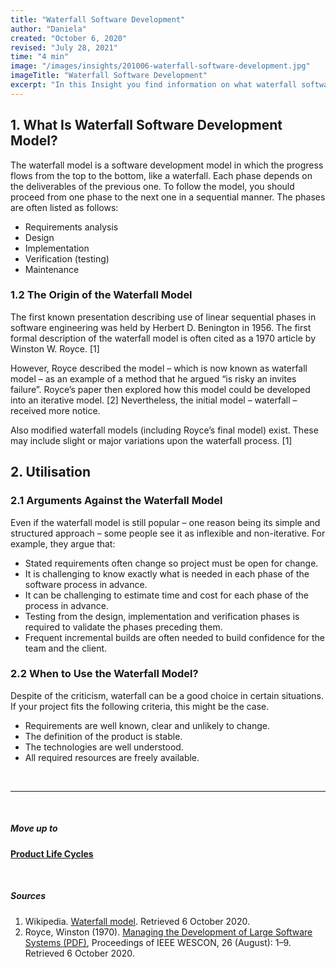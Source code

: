 ```yaml
---
title: "Waterfall Software Development"
author: "Daniela"
created: "October 6, 2020"
revised: "July 28, 2021"
time: "4 min"
image: "/images/insights/201006-waterfall-software-development.jpg"
imageTitle: "Waterfall Software Development"
excerpt: "In this Insight you find information on what waterfall software development model is, where does it originate from, what kind of criticism it has received, and in what situations waterfall model could be used."
---
```


## 1. What Is Waterfall Software Development Model?

The waterfall model is a software development model in which the progress flows from the top to the bottom, like a waterfall. Each phase depends on the deliverables of the previous one. To follow the model, you should proceed from one phase to the next one in a sequential manner. The phases are often listed as follows:

- Requirements analysis
- Design
- Implementation
- Verification (testing)
- Maintenance

### 1.2 The Origin of the Waterfall Model

The first known presentation describing use of linear sequential phases in software engineering was held by Herbert D. Benington in 1956. The first formal description of the waterfall model is often cited as a 1970 article by Winston W. Royce. [1]

However, Royce described the model – which is now known as waterfall model – as an example of a method that he argued “is risky an invites failure”. Royce’s paper then explored how this model could be developed into an iterative model. [2] Nevertheless, the initial model – waterfall – received more notice.

Also modified waterfall models (including Royce’s final model) exist. These may include slight or major variations upon the waterfall process. [1]

## 2. Utilisation

### 2.1 Arguments Against the Waterfall Model

Even if the waterfall model is still popular – one reason being its simple and structured approach – some people see it as inflexible and non-iterative. For example, they argue that:

- Stated requirements often change so project must be open for change.
- It is challenging to know exactly what is needed in each phase of the software process in advance.
- It can be challenging to estimate time and cost for each phase of the process in advance.
- Testing from the design, implementation and verification phases is required to validate the phases preceding them.
- Frequent incremental builds are often needed to build confidence for the team and the client.

### 2.2 When to Use the Waterfall Model?

Despite of the criticism, waterfall can be a good choice in certain situations. If your project fits the following criteria, this might be the case.

- Requirements are well known, clear and unlikely to change.
- The definition of the product is stable.
- The technologies are well understood.
- All required resources are freely available.

&nbsp;

***
&nbsp;

##### Move up to

[**Product Life Cycles**](/insights/product-lifecycles)

&nbsp;

##### Sources

1. Wikipedia. [Waterfall model](https://en.wikipedia.org/wiki/Waterfall_model). Retrieved 6 October 2020.
2. Royce, Winston (1970). [Managing the Development of Large Software Systems (PDF)](http://www-scf.usc.edu/~csci201/lectures/Lecture11/royce1970.pdf), Proceedings of IEEE WESCON, 26 (August): 1–9. Retrieved 6 October 2020.